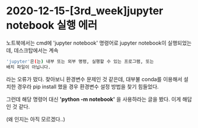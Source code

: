 # 2020-12-15-[3rd_week]jupyter notebook 실행 에러

노트북에서는 cmd에 'jupyter notebook' 명령어로 jupyter notebook이 실행되었는데, 데스크탑에서는 계속 

```bash
'jupyter'은(는) 내부 또는 외부 명령, 실행할 수 있는 프로그램, 또는
배치 파일이 아닙니다.
```

라는 오류가 떴다. 찾아보니 환경변수 문제인 것 같은데, 대부불 conda를 이용해서 설치한 경우라 pip install 했을 경우 환경변수 설정 방법을 찾기 힘들었다.

그런데 해당 명령어 대신 **'python -m notebook'** 을 사용하라는 글을 봤다. 이게 해답인 것 같다.

(왜 인지는 아직 모르겠다..)